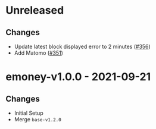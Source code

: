 # Unreleased

## Changes
- Update latest block displayed error to 2 minutes ([\#356](https://github.com/forbole/big-dipper-2.0-cosmos/issues/356))
- Add Matomo ([\#351](https://github.com/forbole/big-dipper-2.0-cosmos/issues/351))

# emoney-v1.0.0 - 2021-09-21

## Changes
- Initial Setup
- Merge `base-v1.2.0`
